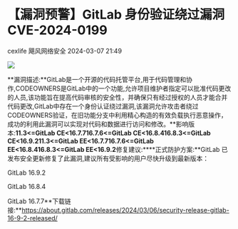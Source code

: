 #  【漏洞预警】GitLab 身份验证绕过漏洞CVE-2024-0199   
cexlife  飓风网络安全   2024-03-07 21:49  
  
![](https://mmbiz.qpic.cn/mmbiz_png/ibhQpAia4xu02wHQmQJojYOOdvLPMHmdTI7v4jh9ABJwz4X3DDhwLb0Fk8fFcYmVicG5OlicVoTyT2lTj06TP4axwQ/640?wx_fmt=png&from=appmsg "")  
  
**漏洞描述:**GitLab是一个开源的代码托管平台,用于代码管理和协作,CODEOWNERS是GitLab中的一个功能,允许项目维护者指定可以批准代码更改的人员,该功能旨在提高代码审核的安全性，并确保只有经过授权的人员才能合并代码更改,GitLab中存在一个身份认证绕过漏洞,该漏洞允许攻击者绕过 CODEOWNERS验证，在旧功能分支中利用精心构造的有效负载执行恶意操作，成功的利用此漏洞可以实现对代码和数据进行访问和修改。**影响版本:**11.3<=GitLab CE<16.7.716.7.6<=GitLab CE<16.8.416.8.3<=GitLab CE<16.9.211.3<=GitLab EE<16.7.716.7.6<=GitLab EE<16.8.416.8.3<=GitLab EE<16.9.2**修复建议:****正式防护方案:**GitLab 已发布安全更新修复了此漏洞,建议所有受影响的用户尽快升级到最新版本：  
  
GitLab 16.9.2  
  
GitLab 16.8.4  
  
GitLab 16.7.7**下载链接:**https://about.gitlab.com/releases/2024/03/06/security-release-gitlab-16-9-2-released/  
  
  
  
